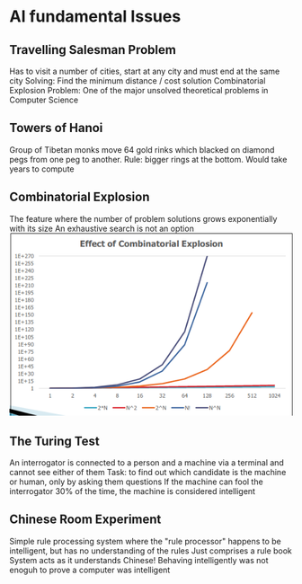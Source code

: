 # AI fundamental Issues
## Travelling Salesman Problem
Has to visit a number of cities, start at any city and must end at the same city
Solving: Find the minimum distance / cost solution 
Combinatorial Explosion Problem: One of the major unsolved theoretical problems in Computer Science
## Towers of Hanoi
Group of Tibetan monks move 64 gold rinks which blacked on diamond pegs from one peg to another. Rule: bigger rings at the bottom. Would take years to compute
## Combinatorial Explosion
The feature where the number of problem solutions grows exponentially with its size
An exhaustive search is not an option 
![5adce7d5099dccd7fa4bb9bf7de871af.png](../_resources/5adce7d5099dccd7fa4bb9bf7de871af.png)
## The Turing Test
An interrogator is connected to a person and a machine via a terminal and cannot see either of them
Task: to find out which candidate is the machine or human, only by asking them questions
If the machine can fool the interrogator 30% of the time, the machine is considered intelligent
## Chinese Room Experiment
Simple rule processing system where the "rule processor" happens to be intelligent, but has no understanding of the rules
Just comprises a rule book
System acts as it understands Chinese! Behaving intelligently was not enoguh to prove a computer was intelligent